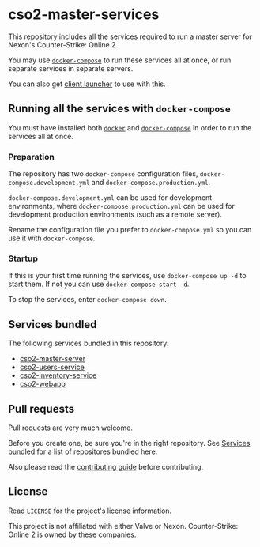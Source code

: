 # cso2-master-services

This repository includes all the services required to run a master server for Nexon's Counter-Strike: Online 2.

You may use [```docker-compose```](https://docs.docker.com/compose/) to run these services all at once, or run separate services in separate servers.

You can also get [client launcher](https://github.com/Ochii/cso2-launcher/) to use with this.


## Running all the services with ```docker-compose```

You must have installed both [```docker```](https://docs.docker.com/) and [```docker-compose```](https://docs.docker.com/compose/) in order to run the services all at once.

### Preparation

The repository has two ```docker-compose``` configuration files, `docker-compose.development.yml` and `docker-compose.production.yml`.

`docker-compose.development.yml` can be used for development environments, where `docker-compose.production.yml` can be used for development production environments (such as a remote server).

Rename the configuration file you prefer to `docker-compose.yml` so you can use it with ```docker-compose```.

### Startup

If this is your first time running the services, use ```docker-compose up -d``` to start them. If not you can use ```docker-compose start -d```.

To stop the services, enter ```docker-compose down```.

## Services bundled

The following services bundled in this repository:

- [cso2-master-server](https://github.com/Ochii/cso2-master-server)
- [cso2-users-service](https://github.com/Ochii/cso2-users-service)
- [cso2-inventory-service](https://github.com/Ochii/cso2-inventory-service)
- [cso2-webapp](https://github.com/Ochii/cso2-webapp)

## Pull requests

Pull requests are very much welcome.

Before you create one, be sure you're in the right repository. See [Services bundled](##Services-bundled) for a list of repositores bundled here.

Also please read the [contributing guide](https://github.com/Ochii/cso2-master-services/blob/master/.github/PULL_REQUEST_TEMPLATE.md) before contributing.

## License

Read ```LICENSE``` for the project's license information.

This project is not affiliated with either Valve or Nexon. Counter-Strike: Online 2 is owned by these companies.
